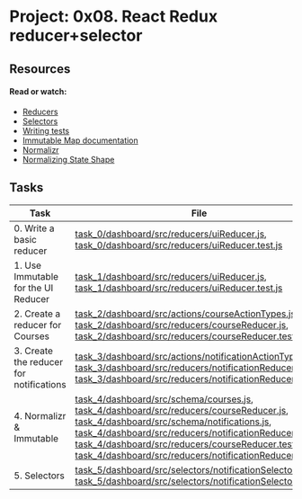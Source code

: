 # Project: 0x08. React Redux reducer+selector

## Resources

#### Read or watch:

* [Reducers](https://intranet.alxswe.com/rltoken/SzgQcaVZ6qtF1ccU-S2DiA)
* [Selectors](https://intranet.alxswe.com/rltoken/m3ctiAA74QV6YYqZ8YBZTQ)
* [Writing tests](https://intranet.alxswe.com/rltoken/E5mFy6WxHnMfIwxYhy2gzw)
* [Immutable Map documentation](https://intranet.alxswe.com/rltoken/oeA22lgPb_GvU1nOzWoA3w)
* [Normalizr](https://intranet.alxswe.com/rltoken/fmN8EIQtqvKbLVgJuRyM0Q)
* [Normalizing State Shape](https://intranet.alxswe.com/rltoken/wCbecNeGJhMu3hu38S7RCw)
## Tasks

| Task | File |
| ---- | ---- |
| 0. Write a basic reducer | [task_0/dashboard/src/reducers/uiReducer.js](./task_0/dashboard/src/reducers/uiReducer.js), [task_0/dashboard/src/reducers/uiReducer.test.js](./task_0/dashboard/src/reducers/uiReducer.test.js) |
| 1. Use Immutable for the UI Reducer | [task_1/dashboard/src/reducers/uiReducer.js](./task_1/dashboard/src/reducers/uiReducer.js), [task_1/dashboard/src/reducers/uiReducer.test.js](./task_1/dashboard/src/reducers/uiReducer.test.js) |
| 2. Create a reducer for Courses | [task_2/dashboard/src/actions/courseActionTypes.js](./task_2/dashboard/src/actions/courseActionTypes.js), [task_2/dashboard/src/reducers/courseReducer.js](./task_2/dashboard/src/reducers/courseReducer.js), [task_2/dashboard/src/reducers/courseReducer.test.js](./task_2/dashboard/src/reducers/courseReducer.test.js) |
| 3. Create the reducer for notifications | [task_3/dashboard/src/actions/notificationActionTypes.js](./task_3/dashboard/src/actions/notificationActionTypes.js), [task_3/dashboard/src/reducers/notificationReducer.js](./task_3/dashboard/src/reducers/notificationReducer.js), [task_3/dashboard/src/reducers/notificationReducer.test.js](./task_3/dashboard/src/reducers/notificationReducer.test.js) |
| 4. Normalizr & Immutable | [task_4/dashboard/src/schema/courses.js](./task_4/dashboard/src/schema/courses.js), [task_4/dashboard/src/reducers/courseReducer.js](./task_4/dashboard/src/reducers/courseReducer.js), [task_4/dashboard/src/schema/notifications.js](./task_4/dashboard/src/schema/notifications.js), [task_4/dashboard/src/reducers/notificationReducer.js](./task_4/dashboard/src/reducers/notificationReducer.js), [task_4/dashboard/src/reducers/courseReducer.test.js](./task_4/dashboard/src/reducers/courseReducer.test.js), [task_4/dashboard/src/reducers/notificationReducer.test.js](./task_4/dashboard/src/reducers/notificationReducer.test.js) |
| 5. Selectors | [task_5/dashboard/src/selectors/notificationSelector.js](./task_5/dashboard/src/selectors/notificationSelector.js), [task_5/dashboard/src/selectors/notificationSelector.test.js](./task_5/dashboard/src/selectors/notificationSelector.test.js) |
